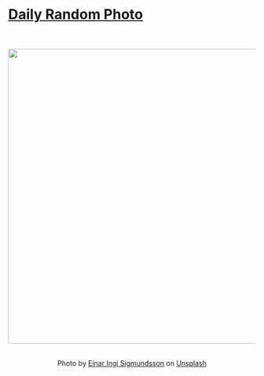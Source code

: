 # [Daily Random Photo](https://www.dailyrandomphoto.com/)

<div align="center">
  <br>
  <br>
  <a href="https://www.dailyrandomphoto.com/p/2021/2021-11-11/"><img src="https://images.unsplash.com/photo-1600775348802-0fcc0d19ef99?crop=entropy&cs=tinysrgb&fit=max&fm=jpg&ixid=Mnw3NzUwOHwwfDF8cmFuZG9tfHx8fHx8fHx8MTYzNjU4OTkxNA&ixlib=rb-1.2.1&q=80&w=1080" width="600px"></a>
  <br>
  <br>
  <p class="has-text-grey">Photo by <a href="https://unsplash.com/@acerthings?utm_source=Daily%20Random%20Photo&amp;utm_medium=referral" target="_blank" rel="noopener noreferrer">Einar Ingi Sigmundsson</a> on <a href="https://unsplash.com/photos/kPeG1lt_XRo?utm_source=Daily%20Random%20Photo&amp;utm_medium=referral" target="_blank" rel="noopener noreferrer">Unsplash</a></p>
</div>

